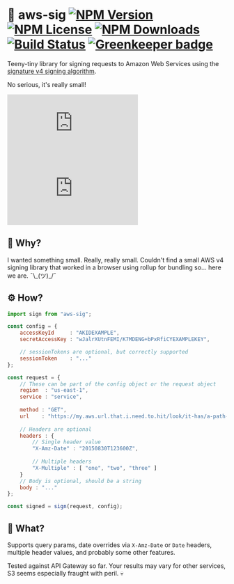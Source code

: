 # 🔏 aws-sig [![NPM Version](https://img.shields.io/npm/v/aws-sig.svg)](https://www.npmjs.com/package/aws-sig) [![NPM License](https://img.shields.io/npm/l/aws-sig.svg)](https://www.npmjs.com/package/aws-sig) [![NPM Downloads](https://img.shields.io/npm/dm/aws-sig.svg)](https://www.npmjs.com/package/aws-sig) [![Build Status](https://img.shields.io/travis/tivac/aws-sig/master.svg)](https://travis-ci.org/tivac/aws-sig) [![Greenkeeper badge](https://badges.greenkeeper.io/tivac/aws-sig.svg)](https://greenkeeper.io/)

Teeny-tiny library for signing requests to Amazon Web Services using the [signature v4 signing algorithm](https://docs.aws.amazon.com/general/latest/gr/signature-version-4.html).

No serious, it's really small!

![Bundle Size](http://img.badgesize.io/tivac/aws-sig/master/dist/aws-sig.umd.js?color=blue) ![Gzipped Bundle Size](http://img.badgesize.io/tivac/aws-sig/master/dist/aws-sig.umd.js?compression=gzip&color=blue&max=5000&softmax=4000)

## 🙋 Why?

I wanted something small. Really, really small. Couldn't find a small AWS v4 signing library that worked in a browser using rollup for bundling so... here we are. ¯\\_(ツ)\_/¯

## ⚙️ How?

```js
import sign from "aws-sig";

const config = {
    accessKeyId     : "AKIDEXAMPLE",
    secretAccessKey : "wJalrXUtnFEMI/K7MDENG+bPxRfiCYEXAMPLEKEY",

    // sessionTokens are optional, but correctly supported
    sessionToken    : "..."
};

const request = {
    // These can be part of the config object or the request object
    region  : "us-east-1",
    service : "service",
    
    method : "GET",
    url    : "https://my.aws.url.that.i.need.to.hit/look/it-has/a-path-in-it-as-well",
    
    // Headers are optional
    headers : {
        // Single header value
        "X-Amz-Date" : "20150830T123600Z",
        
        // Multiple headers
        "X-Multiple" : [ "one", "two", "three" ]
    }
    // Body is optional, should be a string
    body : "..."
};

const signed = sign(request, config);
```

## 🛁 What?

Supports query params, date overrides via `X-Amz-Date` or `Date` headers, multiple header values, and probably some other features.

Tested against API Gateway so far. Your results may vary for other services, S3 seems especially fraught with peril. 💀
